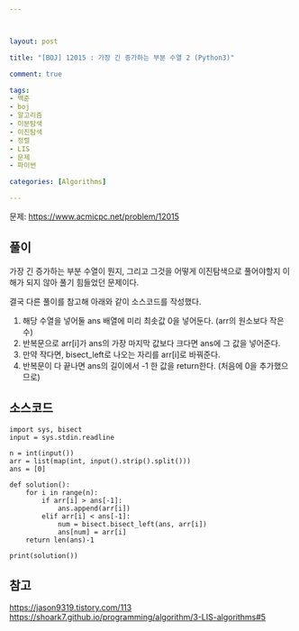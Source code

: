 ```yaml
---



layout: post

title: "[BOJ] 12015 : 가장 긴 증가하는 부분 수열 2 (Python3)"

comment: true

tags:
- 백준
- boj
- 알고리즘
- 이분탐색
- 이진탐색
- 정렬
- LIS
- 문제
- 파이썬

categories: [Algorithms]

---
```



문제: https://www.acmicpc.net/problem/12015

## 풀이
가장 긴 증가하는 부분 수열이 뭔지, 그리고 그것을 어떻게 이진탐색으로 풀어야할지 이해가 되지 않아 풀기 힘들었던 문제이다.  
  
결국 다른 풀이를 참고해 아래와 같이 소스코드를 작성했다.  
1. 해당 수열을 넣어둘 ans 배열에 미리 최솟값 0을 넣어둔다. (arr의 원소보다 작은 수)
2. 반복문으로 arr[i]가 ans의 가장 마지막 값보다 크다면 ans에 그 값을 넣어준다. 
3. 만약 작다면, bisect_left로 나오는 자리를 arr[i]로 바꿔준다. 
4. 반복문이 다 끝나면 ans의 길이에서 -1 한 값을 return한다. (처음에 0을 추가했으므로)


## 소스코드
```
import sys, bisect
input = sys.stdin.readline

n = int(input())
arr = list(map(int, input().strip().split()))
ans = [0]

def solution():
    for i in range(n):
        if arr[i] > ans[-1]:
            ans.append(arr[i])
        elif arr[i] < ans[-1]:
            num = bisect.bisect_left(ans, arr[i])
            ans[num] = arr[i]
    return len(ans)-1

print(solution())
```

## 참고
https://jason9319.tistory.com/113   https://shoark7.github.io/programming/algorithm/3-LIS-algorithms#5
